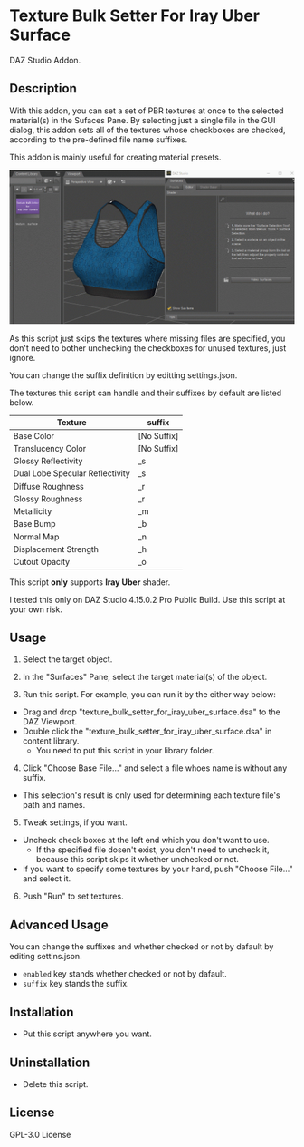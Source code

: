 # Texture Bulk Setter For Iray Uber Surface
DAZ Studio Addon.

## Description
With this addon, you can set a set of PBR textures at once to the selected material(s) in the Sufaces Pane. By selecting just a single file in the GUI dialog, this addon sets all of the textures whose checkboxes are checked, according to the pre-defined file name suffixes.

This addon is mainly useful for creating material presets.

![screen1](screen1.gif 'screen1')

As this script just skips the textures where missing files are specified, you don't need to bother unchecking the checkboxes for unused textures, just ignore.

You can change the suffix definition by editting settings.json.

The textures this script can handle and their suffixes by default are listed below.

| Texture | suffix |
| ------- | ------ |
| Base Color | [No Suffix] |
| Translucency Color | [No Suffix] |
| Glossy Reflectivity | _s |
| Dual Lobe Specular Reflectivity | _s |
| Diffuse Roughness | _r |
| Glossy Roughness | _r |
| Metallicity | _m |
| Base Bump | _b |
| Normal Map | _n |
| Displacement Strength | _h |
| Cutout Opacity | _o |

This script **only** supports **Iray Uber** shader.

I tested this only on DAZ Studio 4.15.0.2 Pro Public Build. Use this script at your own risk.

## Usage
1. Select the target object.

2. In the "Surfaces" Pane, select the target material(s) of the object.

3. Run this script. For example, you can run it by the either way below:
  * Drag and drop "texture_bulk_setter_for_iray_uber_surface.dsa" to the DAZ Viewport.
  * Double click the "texture_bulk_setter_for_iray_uber_surface.dsa" in content library.
    - You need to put this script in your library folder.

4. Click "Choose Base File..." and select a file whoes name is without any suffix.
  * This selection's result is only used for determining each texture file's path and names.

5. Tweak settings, if you want.
  * Uncheck check boxes at the left end which you don't want to use.
    - If the specified file dosen't exist, you don't need to uncheck it, because this script skips it whether unchecked or not.
  * If you want to specify some textures by your hand, push "Choose File..." and select it.

6. Push "Run" to set textures.

## Advanced Usage
You can change the suffixes and whether checked or not by dafault by editing settins.json.

* `enabled` key stands whether checked or not by dafault.
* `suffix` key stands the suffix.

## Installation
* Put this script anywhere you want.

## Uninstallation
* Delete this script.

## License
GPL-3.0 License 
